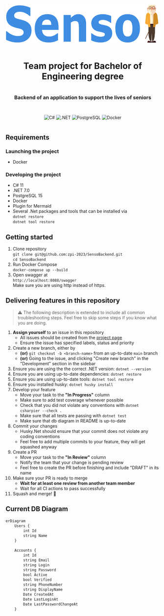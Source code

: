 <div align=center style="display: grid; place-items: center;">
<p>
    <img src="./docs/Senso.png" height="128" alt="Senso logo">
</p>
<h1> Team project for Bachelor of Engineering degree </h1>
<h3> Backend of an application to support the lives of seniors </h3>
<br>

![C#](https://img.shields.io/badge/C%23-%23239120.svg?style=for-the-badge&logo=csharp&logoColor=white)
![.NET](https://img.shields.io/badge/.NET-%23512BD4.svg?style=for-the-badge&logo=dotnet&logoColor=white)
![PostgreSQL](https://img.shields.io/badge/PostgreSQL-%234169E1.svg?style=for-the-badge&logo=postgresql&logoColor=white)
![Docker](https://img.shields.io/badge/Docker-%232496ED.svg?style=for-the-badge&logo=docker&logoColor=white)

</div>

## Requirements

### Launching the project

- Docker

### Developing the project

- C# 11
- .NET 7.0
- PostgreSQL 15
- Docker
- Plugin for Mermaid
- Several .Net packages and tools that can be installed via  
`dotnet restore`  
`dotnet tool restore`

## Getting started

1. Clone repository  
`git clone git@github.com:zpi-2023/SensoBackend.git`  
`cd SensoBackend`
2. Run Docker Compose  
`docker-compose up --build`
3. Open swagger at  
`http://localhost:8088/swagger`  
Make sure you are using http instead of https.

## Delivering features in this repository
>
> ⚠️ The following description is extended to include all common troubleshooting steps. Feel free to skip some steps if you know what you are doing.

1. **Assign yourself** to an issue in this repository
    - All issues should be created from the [project page](https://github.com/orgs/zpi-2023/projects/1)
    - Ensure the issue has specified labels, status and priority
2. Create a new branch, either by
    - **(or)** `git checkout -b <branch-name>` from an up-to-date `main` branch
    - **(or)** Going to the issue, and clicking "Create new branch" in the "Development" section in the sidebar
3. Ensure you are using the the correct .NET version: `dotnet --version`
4. Ensure you are using up-to-date dependencies: `dotnet restore`
5. Ensure you are using up-to-date tools: `dotnet tool restore`
6. Ensure you installed husky: `dotnet husky install`
7. Develop your feature
    - Move your task to the **"In Progress"** column
    - Make sure to add test coverage whenever possible
    - Check that you did not violate any conventions with `dotnet csharpier --check .`
    - Make sure that all tests are passing with `dotnet test`
    - Make sure that db diagram in README is up-to-date
8. Commit your changes
    - Husky.Net should ensure that your commit does not violate any coding conventions
    - Feel free to add multiple commits to your feature, they will get squashed anyway
9. Create a PR
    - Move your task to the **"In Review"** column
    - Notify the team that your change is pending review
    - Feel free to create the PR before finishing and include "DRAFT" in its name
10. Make sure your PR is ready to merge
    - **Wait for at least one review from another team member**
    - Wait for all CI actions to pass successfully
11. Squash and merge! 🚀

## Current DB Diagram

```mermaid
erDiagram
    Users {
        int Id 
        string Name 
    }

    Accounts {
        int Id
        string Email
        string Login
        string Password
        bool Active
        bool Verified
        string PhoneNumber
        string DisplayName
        Date CreatedAt
        Date LastLoginAt
        Date LastPasswordChangeAt
    }
```
